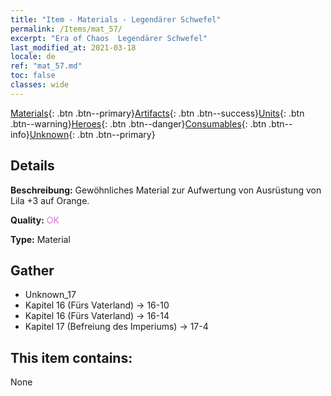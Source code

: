 ```yaml
---
title: "Item - Materials - Legendärer Schwefel"
permalink: /Items/mat_57/
excerpt: "Era of Chaos  Legendärer Schwefel"
last_modified_at: 2021-03-18
locale: de
ref: "mat_57.md"
toc: false
classes: wide
---
```

 [Materials](/de/Items/){: .btn .btn--primary}[Artifacts](/de/Items/Artifacts/){: .btn .btn--success}[Units](/de/Items/Units/){: .btn .btn--warning}[Heroes](/de/Items/Heroes/){: .btn .btn--danger}[Consumables](/de/Items/Consumables/){: .btn .btn--info}[Unknown](/de/Items/Unknown/){: .btn .btn--primary}

## Details
 **Beschreibung:** Gewöhnliches Material zur Aufwertung von Ausrüstung von Lila +3 auf Orange.

 **Quality:** <span style="color: #DA70D6">OK</span>

 **Type:** Material

## Gather

*    Unknown_17 
*    Kapitel 16 (Fürs Vaterland) -> 16-10 
*    Kapitel 16 (Fürs Vaterland) -> 16-14 
*    Kapitel 17 (Befreiung des Imperiums) -> 17-4 

## This item contains:

  None

